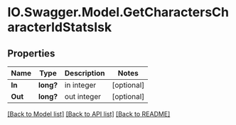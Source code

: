 # IO.Swagger.Model.GetCharactersCharacterIdStatsIsk
## Properties

Name | Type | Description | Notes
------------ | ------------- | ------------- | -------------
**In** | **long?** | in integer | [optional] 
**Out** | **long?** | out integer | [optional] 

[[Back to Model list]](../README.md#documentation-for-models) [[Back to API list]](../README.md#documentation-for-api-endpoints) [[Back to README]](../README.md)

